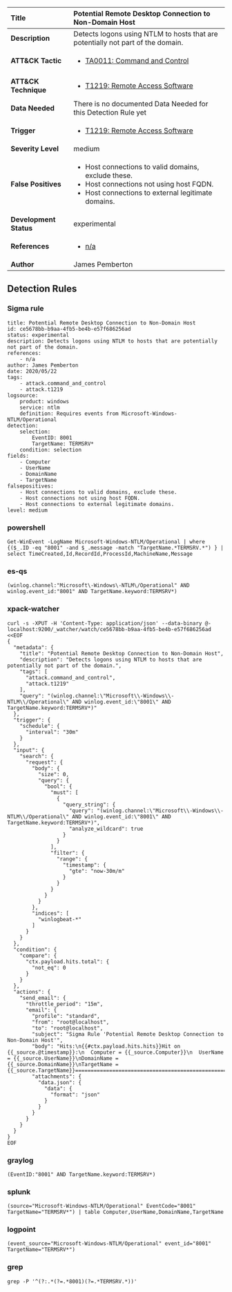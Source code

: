 | Title                    | Potential Remote Desktop Connection to Non-Domain Host       |
|:-------------------------|:------------------|
| **Description**          | Detects logons using NTLM to hosts that are potentially not part of the domain. |
| **ATT&amp;CK Tactic**    |  <ul><li>[TA0011: Command and Control](https://attack.mitre.org/tactics/TA0011)</li></ul>  |
| **ATT&amp;CK Technique** | <ul><li>[T1219: Remote Access Software](https://attack.mitre.org/techniques/T1219)</li></ul>  |
| **Data Needed**          |  There is no documented Data Needed for this Detection Rule yet  |
| **Trigger**              | <ul><li>[T1219: Remote Access Software](../Triggers/T1219.md)</li></ul>  |
| **Severity Level**       | medium |
| **False Positives**      | <ul><li>Host connections to valid domains, exclude these.</li><li>Host connections not using host FQDN.</li><li>Host connections to external legitimate domains.</li></ul>  |
| **Development Status**   | experimental |
| **References**           | <ul><li>[n/a](n/a)</li></ul>  |
| **Author**               | James Pemberton |


## Detection Rules

### Sigma rule

```
title: Potential Remote Desktop Connection to Non-Domain Host
id: ce5678bb-b9aa-4fb5-be4b-e57f686256ad
status: experimental
description: Detects logons using NTLM to hosts that are potentially not part of the domain.
references:
    - n/a
author: James Pemberton
date: 2020/05/22
tags:
    - attack.command_and_control
    - attack.t1219
logsource:
    product: windows
    service: ntlm
    definition: Requires events from Microsoft-Windows-NTLM/Operational
detection:
    selection:
        EventID: 8001
        TargetName: TERMSRV*
    condition: selection
fields:
    - Computer
    - UserName
    - DomainName
    - TargetName
falsepositives:
    - Host connections to valid domains, exclude these.
    - Host connections not using host FQDN.
    - Host connections to external legitimate domains.
level: medium

```





### powershell
    
```
Get-WinEvent -LogName Microsoft-Windows-NTLM/Operational | where {($_.ID -eq "8001" -and $_.message -match "TargetName.*TERMSRV.*") } | select TimeCreated,Id,RecordId,ProcessId,MachineName,Message
```


### es-qs
    
```
(winlog.channel:"Microsoft\-Windows\-NTLM\/Operational" AND winlog.event_id:"8001" AND TargetName.keyword:TERMSRV*)
```


### xpack-watcher
    
```
curl -s -XPUT -H 'Content-Type: application/json' --data-binary @- localhost:9200/_watcher/watch/ce5678bb-b9aa-4fb5-be4b-e57f686256ad <<EOF
{
  "metadata": {
    "title": "Potential Remote Desktop Connection to Non-Domain Host",
    "description": "Detects logons using NTLM to hosts that are potentially not part of the domain.",
    "tags": [
      "attack.command_and_control",
      "attack.t1219"
    ],
    "query": "(winlog.channel:\"Microsoft\\-Windows\\-NTLM\\/Operational\" AND winlog.event_id:\"8001\" AND TargetName.keyword:TERMSRV*)"
  },
  "trigger": {
    "schedule": {
      "interval": "30m"
    }
  },
  "input": {
    "search": {
      "request": {
        "body": {
          "size": 0,
          "query": {
            "bool": {
              "must": [
                {
                  "query_string": {
                    "query": "(winlog.channel:\"Microsoft\\-Windows\\-NTLM\\/Operational\" AND winlog.event_id:\"8001\" AND TargetName.keyword:TERMSRV*)",
                    "analyze_wildcard": true
                  }
                }
              ],
              "filter": {
                "range": {
                  "timestamp": {
                    "gte": "now-30m/m"
                  }
                }
              }
            }
          }
        },
        "indices": [
          "winlogbeat-*"
        ]
      }
    }
  },
  "condition": {
    "compare": {
      "ctx.payload.hits.total": {
        "not_eq": 0
      }
    }
  },
  "actions": {
    "send_email": {
      "throttle_period": "15m",
      "email": {
        "profile": "standard",
        "from": "root@localhost",
        "to": "root@localhost",
        "subject": "Sigma Rule 'Potential Remote Desktop Connection to Non-Domain Host'",
        "body": "Hits:\n{{#ctx.payload.hits.hits}}Hit on {{_source.@timestamp}}:\n  Computer = {{_source.Computer}}\n  UserName = {{_source.UserName}}\nDomainName = {{_source.DomainName}}\nTargetName = {{_source.TargetName}}================================================================================\n{{/ctx.payload.hits.hits}}",
        "attachments": {
          "data.json": {
            "data": {
              "format": "json"
            }
          }
        }
      }
    }
  }
}
EOF

```


### graylog
    
```
(EventID:"8001" AND TargetName.keyword:TERMSRV*)
```


### splunk
    
```
(source="Microsoft-Windows-NTLM/Operational" EventCode="8001" TargetName="TERMSRV*") | table Computer,UserName,DomainName,TargetName
```


### logpoint
    
```
(event_source="Microsoft-Windows-NTLM/Operational" event_id="8001" TargetName="TERMSRV*")
```


### grep
    
```
grep -P '^(?:.*(?=.*8001)(?=.*TERMSRV.*))'
```



